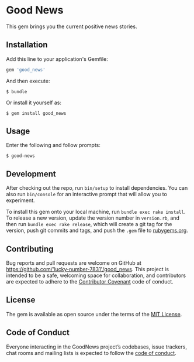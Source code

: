 # Good News

This gem brings you the current positive news stories.

## Installation

Add this line to your application's Gemfile:

```ruby
gem 'good_news'
```

And then execute:

    $ bundle

Or install it yourself as:

    $ gem install good_news

## Usage

Enter the following and follow prompts:

    $ good-news

## Development

After checking out the repo, run `bin/setup` to install dependencies. You can also run `bin/console` for an interactive prompt that will allow you to experiment.

To install this gem onto your local machine, run `bundle exec rake install`. To release a new version, update the version number in `version.rb`, and then run `bundle exec rake release`, which will create a git tag for the version, push git commits and tags, and push the `.gem` file to [rubygems.org](https://rubygems.org).

## Contributing

Bug reports and pull requests are welcome on GitHub at https://github.com/'lucky-number-7831'/good_news. This project is intended to be a safe, welcoming space for collaboration, and contributors are expected to adhere to the [Contributor Covenant](http://contributor-covenant.org) code of conduct.

## License

The gem is available as open source under the terms of the [MIT License](https://opensource.org/licenses/MIT).

## Code of Conduct

Everyone interacting in the GoodNews project’s codebases, issue trackers, chat rooms and mailing lists is expected to follow the [code of conduct](https://github.com/'lucky-number-7831'/good_news/blob/master/CODE_OF_CONDUCT.md).
